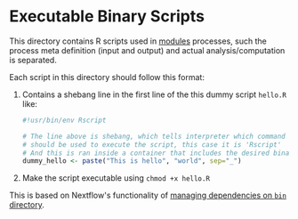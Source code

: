 # Executable Binary Scripts

This directory contains R scripts used in [modules](../modules/README.md) processes, such the process meta definition (input and output) and actual analysis/computation is separated.


Each script in this directory should follow this format:

1. Contains a shebang line in the first line of the this dummy script `hello.R` like:

    ```R
    #!usr/bin/env Rscript

    # The line above is shebang, which tells interpreter which command
    # should be used to execute the script, this case it is 'Rscript'
    # And this is ran inside a container that includes the desired binary
    dummy_hello <- paste("This is hello", "world", sep="_")
    ```

2. Make the script executable using `chmod +x hello.R`



This is based on Nextflow's functionality of [managing dependencies on `bin` directory](https://www.nextflow.io/docs/latest/sharing.html#the-bin-directory).
